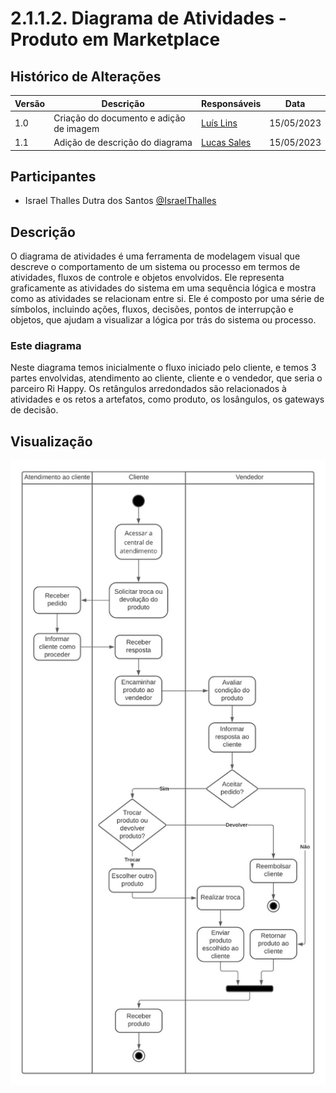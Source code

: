 # 2.1.1.2. Diagrama de Atividades - Produto em Marketplace

## Histórico de Alterações

| Versão | Descrição                                          | Responsáveis                                 | Data       |
| ------ | -------------------------------------------------- | -------------------------------------------- | ---------- |
| 1.0    | Criação do documento e adição de imagem | [Luís Lins](https://github.com/luisgaboardi) | 15/05/2023 |
| 1.1    | Adição de descrição do diagrama | [Lucas Sales](https://github.com/lux-sales) | 15/05/2023 |

## Participantes

- Israel Thalles Dutra dos Santos [@IsraelThalles](https://github.com/IsraelThalles)

## Descrição
O diagrama de atividades é uma ferramenta de modelagem visual que descreve o comportamento de um sistema ou processo em termos de atividades, fluxos de controle e objetos envolvidos. Ele representa graficamente as atividades do sistema em uma sequência lógica e mostra como as atividades se relacionam entre si. Ele é composto por uma série de símbolos, incluindo ações, fluxos, decisões, pontos de interrupção e objetos, que ajudam a visualizar a lógica por trás do sistema ou processo.

### Este diagrama
Neste diagrama temos inicialmente o fluxo iniciado pelo cliente, e temos 3 partes envolvidas, atendimento ao cliente, cliente e o vendedor, que seria o parceiro Ri Happy. Os retângulos arredondados são relacionados à atividades e os retos a artefatos, como produto, os losângulos, os gateways de decisão.

## Visualização

![Diagrama de Atividades - Produto em Marketplace](../Imagens/DiagramaAtividadesProdutoMarketplace.jpeg)
